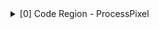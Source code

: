 <details><summary>[0] Code Region - ProcessPixel</summary>

```Iterations:        100Instructions:      20600Total Cycles:      11337Total uOps:        22700Dispatch Width:    6uOps Per Cycle:    2.00IPC:               1.82Block RThroughput: 61.0Cycles with backend pressure increase [ 94.28% ]Throughput Bottlenecks:   Resource Pressure       [ 52.81% ]  - ICXPort0  [ 38.71% ]  - ICXPort1  [ 36.08% ]  - ICXPort5  [ 20.26% ]  Data Dependencies:      [ 66.12% ]  - Register Dependencies [ 66.12% ]  - Memory Dependencies   [ 0.00% ]```

<details><summary>Critical sequence based on the simulation:</summary>

```
              Instruction                                 Dependency Information        0.    vmulps	xmm0, xmm23, xmm24        1.    vmulps	xmm1, xmm25, xmm24        2.    vaddps	xmm1, xmm30, xmm1        3.    vaddps	xmm2, xmm29, xmm0        4.    vcmpordps	k1, xmm2, xmm2 +----< 5.    vbroadcastss	xmm9, dword ptr [rip + .LCPI3_0] |      6.    vmaxps	xmm3 {k1} {z}, xmm15, xmm2 |      7.    vminps	xmm7, xmm9, xmm3 |      8.    vcmpunordps	k1, xmm3, xmm3 |      9.    vcmpordps	k2, xmm1, xmm1 +----> 10.   vmovaps	xmm7 {k1}, xmm9                   ## REGISTER dependency:  xmm9 |      11.   vmaxps	xmm3 {k2} {z}, xmm15, xmm1 |      12.   vminps	xmm6, xmm9, xmm3 |      13.   vcmpunordps	k1, xmm3, xmm3 +----> 14.   vmulps	xmm3, xmm26, xmm7                 ## REGISTER dependency:  xmm7 |      15.   vmovaps	xmm6 {k1}, xmm9 |      16.   vmulps	xmm7, xmm27, xmm6 |      17.   vcvttps2dq	xmm6, xmm7 +----> 18.   vcvttps2dq	xmm4, xmm3                        ## REGISTER dependency:  xmm3 +----> 19.   vcvtdq2ps	xmm31, xmm4                       ## REGISTER dependency:  xmm4 |      20.   vpmulld	xmm5, xmm28, xmm6 +----> 21.   vpslld	xmm4, xmm4, 2                     ## RESOURCE interference:  ICXPort0 [ probability: 99% ] |      22.   vcvtdq2ps	xmm13, xmm6 +----> 23.   vpaddd	xmm4, xmm5, xmm4                  ## REGISTER dependency:  xmm4 |      24.   vpsubd	xmm5, xmm15, xmm4 |      25.   vpmovsxdq	ymm5, xmm5 |      26.   vpcmpgtd	k1, xmm4, xmm15 |      27.   vpsubq	ymm5, ymm16, ymm5 +----> 28.   vpmovsxdq	ymm5 {k1}, xmm4                   ## REGISTER dependency:  xmm4 |      29.   vmovq	rsi, xmm5 |      30.   lea	r12, [rdi + rsi] |      31.   vpextrq	rcx, xmm5, 1 +----> 32.   vextracti128	xmm4, ymm5, 1             ## REGISTER dependency:  ymm5 |      33.   lea	rax, [rdi + rcx] +----> 34.   vmovq	r8, xmm4                          ## REGISTER dependency:  xmm4 |      35.   vpextrq	r9, xmm4, 1 +----> 36.   lea	rbx, [rdi + r8]                   ## REGISTER dependency:  r8 |      37.   vmovd	xmm4, dword ptr [rdi + rsi] |      38.   vmovd	xmm5, dword ptr [rdi + rsi + 4] |      39.   vpinsrd	xmm4, xmm4, dword ptr [rdi + rcx], 1 |      40.   vpinsrd	xmm5, xmm5, dword ptr [rdi + rcx + 4], 1 |      41.   vpinsrd	xmm4, xmm4, dword ptr [rdi + r8], 2 |      42.   vpinsrd	xmm5, xmm5, dword ptr [rdi + r8 + 4], 2 |      43.   vmovd	xmm6, dword ptr [r13 + r12] |      44.   lea	rsi, [rdi + r9] |      45.   vpinsrd	xmm6, xmm6, dword ptr [r13 + rax], 1 +----> 46.   vpinsrd	xmm17, xmm6, dword ptr [r13 + rbx], 2 ## REGISTER dependency:  rbx |      47.   vcmpleps	k1, xmm15, xmm2 |      48.   vcmpleps	k1 {k1}, xmm2, xmm9 +----> 49.   vpinsrd	xmm14, xmm4, dword ptr [rdi + r9], 3 ## RESOURCE interference:  ICXPort5 [ probability: 100% ] |      50.   vcmpleps	k1 {k1}, xmm15, xmm1 |      51.   vcmpleps	k1 {k1}, xmm1, xmm9 +----> 52.   vpinsrd	xmm11, xmm5, dword ptr [rdi + r9 + 4], 3 ## RESOURCE interference:  ICXPort5 [ probability: 100% ] |      53.   vsubps	xmm4, xmm3, xmm31 |      54.   vsubps	xmm5, xmm7, xmm13 +----> 55.   vpinsrd	xmm17, xmm17, dword ptr [r13 + rsi], 3 ## RESOURCE interference:  ICXPort5 [ probability: 100% ] |      56.   vpbroadcastw	xmm31, word ptr [rip + .LCPI3_16] |      57.   vpandq	xmm7, xmm14, xmm31 |      58.   vpmullw	xmm12, xmm7, xmm7 |      59.   vpsrlw	xmm7, xmm14, 8 |      60.   vpmullw	xmm13, xmm7, xmm7 |      61.   vsubps	xmm7, xmm9, xmm4 |      62.   vpsrld	xmm3, xmm12, 16 |      63.   vsubps	xmm1, xmm9, xmm5 |      64.   vmulps	xmm18, xmm1, xmm7 |      65.   vmulps	xmm1, xmm4, xmm1 |      66.   vcvtdq2ps	xmm3, xmm3 |      67.   vmulps	xmm7, xmm5, xmm7 |      68.   vmulps	xmm4, xmm5, xmm4 |      69.   vmulps	xmm5, xmm18, xmm3 |      70.   vmulps	xmm16, xmm1, xmm3 |      71.   vaddps	xmm5, xmm5, xmm16 |      72.   vpsrlw	xmm2, xmm11, 8 |      73.   vpmullw	xmm2, xmm2, xmm2 |      74.   vpblendw	xmm6, xmm13, xmm15, 170 |      75.   vcvtdq2ps	xmm6, xmm6 |      76.   vpblendw	xmm2, xmm2, xmm15, 170 |      77.   vcvtdq2ps	xmm2, xmm2 |      78.   vmulps	xmm6, xmm18, xmm6 |      79.   vmulps	xmm2, xmm1, xmm2 |      80.   vaddps	xmm2, xmm6, xmm2 |      81.   vmulps	xmm6, xmm7, xmm3 |      82.   vaddps	xmm5, xmm6, xmm5 +----> 83.   vpsrlw	xmm6, xmm17, 8                    ## REGISTER dependency:  xmm17 +----> 84.   vpmullw	xmm6, xmm6, xmm6                  ## REGISTER dependency:  xmm6 |      85.   vpblendw	xmm6, xmm6, xmm15, 170 |      86.   vcvtdq2ps	xmm6, xmm6 |      87.   vmulps	xmm6, xmm7, xmm6 |      88.   vaddps	xmm16, xmm6, xmm2 |      89.   vpandq	xmm6, xmm11, xmm31 +----> 90.   vpmullw	xmm6, xmm6, xmm6                  ## RESOURCE interference:  ICXPort1 [ probability: 100% ] |      91.   vpblendw	xmm2, xmm12, xmm15, 170 |      92.   vcvtdq2ps	xmm2, xmm2 |      93.   vpblendw	xmm6, xmm6, xmm15, 170 |      94.   vcvtdq2ps	xmm6, xmm6 |      95.   vmulps	xmm2, xmm18, xmm2 |      96.   vmulps	xmm6, xmm1, xmm6 |      97.   vaddps	xmm2, xmm2, xmm6 |      98.   vmovd	xmm6, dword ptr [r13 + r12 + 4] |      99.   vpinsrd	xmm6, xmm6, dword ptr [r13 + rax + 4], 1 |      100.  vpinsrd	xmm6, xmm6, dword ptr [r13 + rbx + 4], 2 |      101.  vpinsrd	xmm6, xmm6, dword ptr [r13 + rsi + 4], 3 |      102.  vmulps	xmm3, xmm4, xmm3 |      103.  vaddps	xmm12, xmm3, xmm5 |      104.  vpandq	xmm5, xmm17, xmm31 +----> 105.  vpmullw	xmm5, xmm5, xmm5                  ## RESOURCE interference:  ICXPort0 [ probability: 100% ] |      106.  vpblendw	xmm5, xmm5, xmm15, 170 |      107.  vcvtdq2ps	xmm5, xmm5 |      108.  vmulps	xmm5, xmm7, xmm5 |      109.  vaddps	xmm2, xmm5, xmm2 |      110.  vpsrlw	xmm5, xmm6, 8 |      111.  vpmullw	xmm5, xmm5, xmm5 |      112.  vpblendw	xmm5, xmm5, xmm15, 170 |      113.  vcvtdq2ps	xmm5, xmm5 |      114.  vmulps	xmm5, xmm4, xmm5 |      115.  vaddps	xmm5, xmm5, xmm16 +----> 116.  vpsrld	xmm3, xmm14, 24                   ## RESOURCE interference:  ICXPort1 [ probability: 100% ] +----> 117.  vcvtdq2ps	xmm3, xmm3                        ## REGISTER dependency:  xmm3 |      118.  vmulps	xmm3, xmm18, xmm3 +----> 119.  vpsrld	xmm0, xmm11, 24                   ## RESOURCE interference:  ICXPort1 [ probability: 100% ] +----> 120.  vcvtdq2ps	xmm0, xmm0                        ## REGISTER dependency:  xmm0 +----> 121.  vmulps	xmm0, xmm1, xmm0                  ## REGISTER dependency:  xmm0 |      122.  vaddps	xmm0, xmm3, xmm0 +----> 123.  vpsrld	xmm1, xmm17, 24                   ## RESOURCE interference:  ICXPort1 [ probability: 100% ] +----> 124.  vcvtdq2ps	xmm1, xmm1                        ## REGISTER dependency:  xmm1 |      125.  vmulps	xmm1, xmm7, xmm1 |      126.  vpandq	xmm3, xmm6, xmm31 +----> 127.  vpmullw	xmm3, xmm3, xmm3                  ## RESOURCE interference:  ICXPort1 [ probability: 100% ] |      128.  vpblendw	xmm3, xmm3, xmm15, 170 |      129.  vcvtdq2ps	xmm3, xmm3 |      130.  vmulps	xmm3, xmm4, xmm3 |      131.  vaddps	xmm2, xmm3, xmm2 |      132.  vaddps	xmm0, xmm1, xmm0 +----> 133.  vpsrld	xmm1, xmm6, 24                    ## RESOURCE interference:  ICXPort1 [ probability: 100% ] +----> 134.  vcvtdq2ps	xmm1, xmm1                        ## REGISTER dependency:  xmm1 |      135.  vmulps	xmm3, xmm20, xmm12 |      136.  vmulps	xmm5, xmm21, xmm5 |      137.  vmulps	xmm1, xmm4, xmm1 |      138.  vaddps	xmm0, xmm1, xmm0 |      139.  vmulps	xmm1, xmm22, xmm2 |      140.  vmulps	xmm16, xmm19, xmm0 |      141.  vbroadcastss	xmm0, dword ptr [rip + .LCPI3_20] |      142.  vcmpordps	k2, xmm3, xmm3 |      143.  vmaxps	xmm2 {k2} {z}, xmm15, xmm3 |      144.  vminps	xmm3, xmm0, xmm2 |      145.  vcmpordps	k2, xmm5, xmm5 |      146.  vcmpunordps	k3, xmm2, xmm2 |      147.  vmaxps	xmm2 {k2} {z}, xmm15, xmm5 |      148.  vminps	xmm5, xmm0, xmm2 |      149.  vcmpordps	k2, xmm1, xmm1 |      150.  vmovaps	xmm3 {k3}, xmm0 |      151.  vmaxps	xmm1 {k2} {z}, xmm15, xmm1 |      152.  vcmpunordps	k2, xmm2, xmm2 |      153.  vminps	xmm7, xmm0, xmm1 |      154.  vmovaps	xmm5 {k2}, xmm0 |      155.  vcmpunordps	k2, xmm1, xmm1 |      156.  vmulps	xmm1, xmm16, dword ptr [rip + .LCPI3_21]{1to4} |      157.  vmovaps	xmm7 {k2}, xmm0 |      158.  vmovdqu	xmm6, xmmword ptr [rdx] |      159.  vaddps	xmm4, xmm9, xmm1 |      160.  vpshufb	xmm0, xmm6, xmm10 |      161.  vcvtdq2ps	xmm0, xmm0 |      162.  vmulps	xmm0, xmm0, xmm0 |      163.  vmulps	xmm0, xmm0, xmm4 |      164.  vaddps	xmm1, xmm0, xmm3 |      165.  vpshufb	xmm0, xmm6, xmmword ptr [rip + .LCPI3_18] +----> 166.  vcvtdq2ps	xmm0, xmm0                        ## RESOURCE interference:  ICXPort1 [ probability: 100% ] +----> 167.  vmulps	xmm0, xmm0, xmm0                  ## REGISTER dependency:  xmm0 |      168.  vmulps	xmm0, xmm0, xmm4 |      169.  vaddps	xmm2, xmm0, xmm5 |      170.  vpandd	xmm0, xmm6, dword ptr [rip + .LCPI3_17]{1to4} |      171.  vcvtdq2ps	xmm0, xmm0 |      172.  vmulps	xmm0, xmm0, xmm0 |      173.  vmulps	xmm0, xmm0, xmm4 |      174.  vaddps	xmm3, xmm0, xmm7 |      175.  vmovaps	xmm0, xmm1 |      176.  rsqrtps	xmm0, xmm0 |      177.  vmulps	xmm1, xmm0, xmm1 |      178.  vmovaps	xmm0, xmm2 |      179.  rsqrtps	xmm0, xmm0 |      180.  vmulps	xmm2, xmm0, xmm2 |      181.  vmovaps	xmm0, xmm3 |      182.  rsqrtps	xmm0, xmm0 |      183.  vmulps	xmm3, xmm0, xmm3 |      184.  vmovaps	xmm0, xmm1 |      185.  cvtps2dq	xmm0, xmm0 |      186.  vmovdqa	xmm1, xmm0 |      187.  vmovaps	xmm0, xmm2 |      188.  cvtps2dq	xmm0, xmm0 |      189.  vmovdqa	xmm2, xmm0 |      190.  vmovaps	xmm0, xmm3 |      191.  cvtps2dq	xmm0, xmm0 |      192.  vpslld	xmm1, xmm1, 16 |      193.  vpslld	xmm2, xmm2, 8 |      194.  vpternlogd	xmm2, xmm0, xmm1, 254 +----> 195.  vpsrld	xmm0, xmm6, 24                    ## RESOURCE interference:  ICXPort0 [ probability: 100% ] +----> 196.  vcvtdq2ps	xmm0, xmm0                        ## REGISTER dependency:  xmm0 +----> 197.  vmulps	xmm0, xmm4, xmm0                  ## REGISTER dependency:  xmm0 +----> 198.  vaddps	xmm0, xmm16, xmm0                 ## REGISTER dependency:  xmm0 |      199.  vxorps	xmm16, xmm16, xmm16 +----> 200.  cvtps2dq	xmm0, xmm0                        ## REGISTER dependency:  xmm0 +----> 201.  vpslld	xmm0, xmm0, 24                    ## REGISTER dependency:  xmm0 +----> 202.  vpord	xmm6 {k1}, xmm2, xmm0             ## REGISTER dependency:  xmm0 |      203.  vmovdqu	xmmword ptr [rdx], xmm6 |      204.  vaddps	xmm24, xmm24, dword ptr [rip + .LCPI3_22]{1to4} |      205.  add	rdx, 16 | |    < loop carried >  | +----> 53.   vsubps	xmm4, xmm3, xmm31                 ## RESOURCE interference:  ICXPort1 [ probability: 99% ]```
</details>

<details><summary>Instruction Info:</summary>

```
[1]: #uOps[2]: Latency[3]: RThroughput[4]: MayLoad[5]: MayStore[6]: HasSideEffects (U)[1]    [2]    [3]    [4]    [5]    [6]    Instructions: 1      4     0.50                        vmulps	xmm0, xmm23, xmm24 1      4     0.50                        vmulps	xmm1, xmm25, xmm24 1      4     0.50                        vaddps	xmm1, xmm30, xmm1 1      4     0.50                        vaddps	xmm2, xmm29, xmm0 1      4     1.00                        vcmpordps	k1, xmm2, xmm2 1      6     0.50    *                   vbroadcastss	xmm9, dword ptr [rip + .LCPI3_0] 1      4     0.50                        vmaxps	xmm3 {k1} {z}, xmm15, xmm2 1      4     0.50                        vminps	xmm7, xmm9, xmm3 1      4     1.00                        vcmpunordps	k1, xmm3, xmm3 1      4     1.00                        vcmpordps	k2, xmm1, xmm1 1      1     0.33                        vmovaps	xmm7 {k1}, xmm9 1      4     0.50                        vmaxps	xmm3 {k2} {z}, xmm15, xmm1 1      4     0.50                        vminps	xmm6, xmm9, xmm3 1      4     1.00                        vcmpunordps	k1, xmm3, xmm3 1      4     0.50                        vmulps	xmm3, xmm26, xmm7 1      1     0.33                        vmovaps	xmm6 {k1}, xmm9 1      4     0.50                        vmulps	xmm7, xmm27, xmm6 1      4     0.50                        vcvttps2dq	xmm6, xmm7 1      4     0.50                        vcvttps2dq	xmm4, xmm3 1      4     0.50                        vcvtdq2ps	xmm31, xmm4 2      10    1.00                        vpmulld	xmm5, xmm28, xmm6 1      1     0.50                        vpslld	xmm4, xmm4, 2 1      4     0.50                        vcvtdq2ps	xmm13, xmm6 1      1     0.33                        vpaddd	xmm4, xmm5, xmm4 1      1     0.33                        vpsubd	xmm5, xmm15, xmm4 1      3     1.00                        vpmovsxdq	ymm5, xmm5 1      4     1.00                        vpcmpgtd	k1, xmm4, xmm15 1      1     0.33                        vpsubq	ymm5, ymm16, ymm5 1      3     1.00                        vpmovsxdq	ymm5 {k1}, xmm4 1      2     1.00                        vmovq	rsi, xmm5 1      1     0.50                        lea	r12, [rdi + rsi] 2      3     1.00                        vpextrq	rcx, xmm5, 1 1      3     1.00                        vextracti128	xmm4, ymm5, 1 1      1     0.50                        lea	rax, [rdi + rcx] 1      2     1.00                        vmovq	r8, xmm4 2      3     1.00                        vpextrq	r9, xmm4, 1 1      1     0.50                        lea	rbx, [rdi + r8] 1      5     0.50    *                   vmovd	xmm4, dword ptr [rdi + rsi] 1      5     0.50    *                   vmovd	xmm5, dword ptr [rdi + rsi + 4] 2      6     1.00    *                   vpinsrd	xmm4, xmm4, dword ptr [rdi + rcx], 1 2      6     1.00    *                   vpinsrd	xmm5, xmm5, dword ptr [rdi + rcx + 4], 1 2      6     1.00    *                   vpinsrd	xmm4, xmm4, dword ptr [rdi + r8], 2 2      6     1.00    *                   vpinsrd	xmm5, xmm5, dword ptr [rdi + r8 + 4], 2 1      5     0.50    *                   vmovd	xmm6, dword ptr [r13 + r12] 1      1     0.50                        lea	rsi, [rdi + r9] 2      6     1.00    *                   vpinsrd	xmm6, xmm6, dword ptr [r13 + rax], 1 2      6     1.00    *                   vpinsrd	xmm17, xmm6, dword ptr [r13 + rbx], 2 1      4     1.00                        vcmpleps	k1, xmm15, xmm2 1      4     1.00                        vcmpleps	k1 {k1}, xmm2, xmm9 2      6     1.00    *                   vpinsrd	xmm14, xmm4, dword ptr [rdi + r9], 3 1      4     1.00                        vcmpleps	k1 {k1}, xmm15, xmm1 1      4     1.00                        vcmpleps	k1 {k1}, xmm1, xmm9 2      6     1.00    *                   vpinsrd	xmm11, xmm5, dword ptr [rdi + r9 + 4], 3 1      4     0.50                        vsubps	xmm4, xmm3, xmm31 1      4     0.50                        vsubps	xmm5, xmm7, xmm13 2      6     1.00    *                   vpinsrd	xmm17, xmm17, dword ptr [r13 + rsi], 3 2      7     1.00    *                   vpbroadcastw	xmm31, word ptr [rip + .LCPI3_16] 1      1     0.33                        vpandq	xmm7, xmm14, xmm31 1      5     0.50                        vpmullw	xmm12, xmm7, xmm7 1      1     0.50                        vpsrlw	xmm7, xmm14, 8 1      5     0.50                        vpmullw	xmm13, xmm7, xmm7 1      4     0.50                        vsubps	xmm7, xmm9, xmm4 1      1     0.50                        vpsrld	xmm3, xmm12, 16 1      4     0.50                        vsubps	xmm1, xmm9, xmm5 1      4     0.50                        vmulps	xmm18, xmm1, xmm7 1      4     0.50                        vmulps	xmm1, xmm4, xmm1 1      4     0.50                        vcvtdq2ps	xmm3, xmm3 1      4     0.50                        vmulps	xmm7, xmm5, xmm7 1      4     0.50                        vmulps	xmm4, xmm5, xmm4 1      4     0.50                        vmulps	xmm5, xmm18, xmm3 1      4     0.50                        vmulps	xmm16, xmm1, xmm3 1      4     0.50                        vaddps	xmm5, xmm5, xmm16 1      1     0.50                        vpsrlw	xmm2, xmm11, 8 1      5     0.50                        vpmullw	xmm2, xmm2, xmm2 1      1     1.00                        vpblendw	xmm6, xmm13, xmm15, 170 1      4     0.50                        vcvtdq2ps	xmm6, xmm6 1      1     1.00                        vpblendw	xmm2, xmm2, xmm15, 170 1      4     0.50                        vcvtdq2ps	xmm2, xmm2 1      4     0.50                        vmulps	xmm6, xmm18, xmm6 1      4     0.50                        vmulps	xmm2, xmm1, xmm2 1      4     0.50                        vaddps	xmm2, xmm6, xmm2 1      4     0.50                        vmulps	xmm6, xmm7, xmm3 1      4     0.50                        vaddps	xmm5, xmm6, xmm5 1      1     0.50                        vpsrlw	xmm6, xmm17, 8 1      5     0.50                        vpmullw	xmm6, xmm6, xmm6 1      1     1.00                        vpblendw	xmm6, xmm6, xmm15, 170 1      4     0.50                        vcvtdq2ps	xmm6, xmm6 1      4     0.50                        vmulps	xmm6, xmm7, xmm6 1      4     0.50                        vaddps	xmm16, xmm6, xmm2 1      1     0.33                        vpandq	xmm6, xmm11, xmm31 1      5     0.50                        vpmullw	xmm6, xmm6, xmm6 1      1     1.00                        vpblendw	xmm2, xmm12, xmm15, 170 1      4     0.50                        vcvtdq2ps	xmm2, xmm2 1      1     1.00                        vpblendw	xmm6, xmm6, xmm15, 170 1      4     0.50                        vcvtdq2ps	xmm6, xmm6 1      4     0.50                        vmulps	xmm2, xmm18, xmm2 1      4     0.50                        vmulps	xmm6, xmm1, xmm6 1      4     0.50                        vaddps	xmm2, xmm2, xmm6 1      5     0.50    *                   vmovd	xmm6, dword ptr [r13 + r12 + 4] 2      6     1.00    *                   vpinsrd	xmm6, xmm6, dword ptr [r13 + rax + 4], 1 2      6     1.00    *                   vpinsrd	xmm6, xmm6, dword ptr [r13 + rbx + 4], 2 2      6     1.00    *                   vpinsrd	xmm6, xmm6, dword ptr [r13 + rsi + 4], 3 1      4     0.50                        vmulps	xmm3, xmm4, xmm3 1      4     0.50                        vaddps	xmm12, xmm3, xmm5 1      1     0.33                        vpandq	xmm5, xmm17, xmm31 1      5     0.50                        vpmullw	xmm5, xmm5, xmm5 1      1     1.00                        vpblendw	xmm5, xmm5, xmm15, 170 1      4     0.50                        vcvtdq2ps	xmm5, xmm5 1      4     0.50                        vmulps	xmm5, xmm7, xmm5 1      4     0.50                        vaddps	xmm2, xmm5, xmm2 1      1     0.50                        vpsrlw	xmm5, xmm6, 8 1      5     0.50                        vpmullw	xmm5, xmm5, xmm5 1      1     1.00                        vpblendw	xmm5, xmm5, xmm15, 170 1      4     0.50                        vcvtdq2ps	xmm5, xmm5 1      4     0.50                        vmulps	xmm5, xmm4, xmm5 1      4     0.50                        vaddps	xmm5, xmm5, xmm16 1      1     0.50                        vpsrld	xmm3, xmm14, 24 1      4     0.50                        vcvtdq2ps	xmm3, xmm3 1      4     0.50                        vmulps	xmm3, xmm18, xmm3 1      1     0.50                        vpsrld	xmm0, xmm11, 24 1      4     0.50                        vcvtdq2ps	xmm0, xmm0 1      4     0.50                        vmulps	xmm0, xmm1, xmm0 1      4     0.50                        vaddps	xmm0, xmm3, xmm0 1      1     0.50                        vpsrld	xmm1, xmm17, 24 1      4     0.50                        vcvtdq2ps	xmm1, xmm1 1      4     0.50                        vmulps	xmm1, xmm7, xmm1 1      1     0.33                        vpandq	xmm3, xmm6, xmm31 1      5     0.50                        vpmullw	xmm3, xmm3, xmm3 1      1     1.00                        vpblendw	xmm3, xmm3, xmm15, 170 1      4     0.50                        vcvtdq2ps	xmm3, xmm3 1      4     0.50                        vmulps	xmm3, xmm4, xmm3 1      4     0.50                        vaddps	xmm2, xmm3, xmm2 1      4     0.50                        vaddps	xmm0, xmm1, xmm0 1      1     0.50                        vpsrld	xmm1, xmm6, 24 1      4     0.50                        vcvtdq2ps	xmm1, xmm1 1      4     0.50                        vmulps	xmm3, xmm20, xmm12 1      4     0.50                        vmulps	xmm5, xmm21, xmm5 1      4     0.50                        vmulps	xmm1, xmm4, xmm1 1      4     0.50                        vaddps	xmm0, xmm1, xmm0 1      4     0.50                        vmulps	xmm1, xmm22, xmm2 1      4     0.50                        vmulps	xmm16, xmm19, xmm0 1      6     0.50    *                   vbroadcastss	xmm0, dword ptr [rip + .LCPI3_20] 1      4     1.00                        vcmpordps	k2, xmm3, xmm3 1      4     0.50                        vmaxps	xmm2 {k2} {z}, xmm15, xmm3 1      4     0.50                        vminps	xmm3, xmm0, xmm2 1      4     1.00                        vcmpordps	k2, xmm5, xmm5 1      4     1.00                        vcmpunordps	k3, xmm2, xmm2 1      4     0.50                        vmaxps	xmm2 {k2} {z}, xmm15, xmm5 1      4     0.50                        vminps	xmm5, xmm0, xmm2 1      4     1.00                        vcmpordps	k2, xmm1, xmm1 1      1     0.33                        vmovaps	xmm3 {k3}, xmm0 1      4     0.50                        vmaxps	xmm1 {k2} {z}, xmm15, xmm1 1      4     1.00                        vcmpunordps	k2, xmm2, xmm2 1      4     0.50                        vminps	xmm7, xmm0, xmm1 1      1     0.33                        vmovaps	xmm5 {k2}, xmm0 1      4     1.00                        vcmpunordps	k2, xmm1, xmm1 2      10    0.50    *                   vmulps	xmm1, xmm16, dword ptr [rip + .LCPI3_21]{1to4} 1      1     0.33                        vmovaps	xmm7 {k2}, xmm0 1      6     0.50    *                   vmovdqu	xmm6, xmmword ptr [rdx] 1      4     0.50                        vaddps	xmm4, xmm9, xmm1 1      1     0.50                        vpshufb	xmm0, xmm6, xmm10 1      4     0.50                        vcvtdq2ps	xmm0, xmm0 1      4     0.50                        vmulps	xmm0, xmm0, xmm0 1      4     0.50                        vmulps	xmm0, xmm0, xmm4 1      4     0.50                        vaddps	xmm1, xmm0, xmm3 2      7     0.50    *                   vpshufb	xmm0, xmm6, xmmword ptr [rip + .LCPI3_18] 1      4     0.50                        vcvtdq2ps	xmm0, xmm0 1      4     0.50                        vmulps	xmm0, xmm0, xmm0 1      4     0.50                        vmulps	xmm0, xmm0, xmm4 1      4     0.50                        vaddps	xmm2, xmm0, xmm5 2      7     0.50    *                   vpandd	xmm0, xmm6, dword ptr [rip + .LCPI3_17]{1to4} 1      4     0.50                        vcvtdq2ps	xmm0, xmm0 1      4     0.50                        vmulps	xmm0, xmm0, xmm0 1      4     0.50                        vmulps	xmm0, xmm0, xmm4 1      4     0.50                        vaddps	xmm3, xmm0, xmm7 1      1     0.33                        vmovaps	xmm0, xmm1 1      4     1.00                        rsqrtps	xmm0, xmm0 1      4     0.50                        vmulps	xmm1, xmm0, xmm1 1      1     0.33                        vmovaps	xmm0, xmm2 1      4     1.00                        rsqrtps	xmm0, xmm0 1      4     0.50                        vmulps	xmm2, xmm0, xmm2 1      1     0.33                        vmovaps	xmm0, xmm3 1      4     1.00                        rsqrtps	xmm0, xmm0 1      4     0.50                        vmulps	xmm3, xmm0, xmm3 1      1     0.33                        vmovaps	xmm0, xmm1 1      4     0.50                        cvtps2dq	xmm0, xmm0 1      1     0.33                        vmovdqa	xmm1, xmm0 1      1     0.33                        vmovaps	xmm0, xmm2 1      4     0.50                        cvtps2dq	xmm0, xmm0 1      1     0.33                        vmovdqa	xmm2, xmm0 1      1     0.33                        vmovaps	xmm0, xmm3 1      4     0.50                        cvtps2dq	xmm0, xmm0 1      1     0.50                        vpslld	xmm1, xmm1, 16 1      1     0.50                        vpslld	xmm2, xmm2, 8 1      1     0.33                        vpternlogd	xmm2, xmm0, xmm1, 254 1      1     0.50                        vpsrld	xmm0, xmm6, 24 1      4     0.50                        vcvtdq2ps	xmm0, xmm0 1      4     0.50                        vmulps	xmm0, xmm4, xmm0 1      4     0.50                        vaddps	xmm0, xmm16, xmm0 1      0     0.17                        vxorps	xmm16, xmm16, xmm16 1      4     0.50                        cvtps2dq	xmm0, xmm0 1      1     0.50                        vpslld	xmm0, xmm0, 24 1      1     0.33                        vpord	xmm6 {k1}, xmm2, xmm0 2      1     1.00           *            vmovdqu	xmmword ptr [rdx], xmm6 2      10    0.50    *                   vaddps	xmm24, xmm24, dword ptr [rip + .LCPI3_22]{1to4} 1      1     0.25                        add	rdx, 16```
</details>

<details><summary>Dynamic Dispatch Stall Cycles:</summary>

```
RAT     - Register unavailable:                      0RCU     - Retire tokens unavailable:                 0SCHEDQ  - Scheduler full:                            11272  (99.4%)LQ      - Load queue full:                           0SQ      - Store queue full:                          0GROUP   - Static restrictions on the dispatch group: 0USH     - Uncategorised Structural Hazard:           0```
</details>

<details><summary>Dispatch Logic - number of cycles where we saw N micro opcodes dispatched:</summary>

```
[# dispatched], [# cycles] 0,              1353  (11.9%) 1,              2595  (22.9%) 2,              3691  (32.6%) 3,              2096  (18.5%) 4,              1588  (14.0%) 5,              1  (0.0%) 6,              13  (0.1%)```
</details>

<details><summary>Schedulers - number of cycles where we saw N micro opcodes issued:</summary>

```
[# issued], [# cycles] 0,          1324  (11.7%) 1,          1618  (14.3%) 2,          5100  (45.0%) 3,          2397  (21.1%) 4,          799  (7.0%) 5,          99  (0.9%)```
</details>

<details><summary>Scheduler's queue usage:</summary>

```
[1] Resource name.[2] Average number of used buffer entries.[3] Maximum number of used buffer entries.[4] Total number of buffer entries. [1]            [2]        [3]        [4]ICXPortAny       59         60         60```
</details>

<details><summary>Retire Control Unit - number of cycles where we saw N instructions retired:</summary>

```
[# retired], [# cycles] 0,           6127  (54.0%) 1,           1603  (14.1%) 2,           905  (8.0%) 3,           1002  (8.8%) 4,           601  (5.3%) 6,           200  (1.8%) 7,           100  (0.9%) 8,           200  (1.8%) 9,           100  (0.9%) 10,          200  (1.8%) 15,          100  (0.9%) 16,          100  (0.9%) 23,          99  (0.9%)```
</details>

<details><summary>Total ROB Entries:                224</summary>

```
Max Used ROB Entries:             117  ( 52.2% )Average Used ROB Entries per cy:  97  ( 43.3% )```
</details>

<details><summary>Register File statistics:</summary>

```
Total number of mappings created:    20500Max number of mappings used:         111```
</details>

<details><summary>Resources:</summary>

```
[0]   - ICXDivider[1]   - ICXFPDivider[2]   - ICXPort0[3]   - ICXPort1[4]   - ICXPort2[5]   - ICXPort3[6]   - ICXPort4[7]   - ICXPort5[8]   - ICXPort6[9]   - ICXPort7[10]  - ICXPort8[11]  - ICXPort9Resource pressure per iteration:[0]    [1]    [2]    [3]    [4]    [5]    [6]    [7]    [8]    [9]    [10]   [11]    -      -     69.99  71.01  12.00  12.00  1.00   58.00  1.00   1.00    -      -     Resource pressure by instruction:[0]    [1]    [2]    [3]    [4]    [5]    [6]    [7]    [8]    [9]    [10]   [11]   Instructions: -      -      -     1.00    -      -      -      -      -      -      -      -     vmulps	xmm0, xmm23, xmm24 -      -     1.00    -      -      -      -      -      -      -      -      -     vmulps	xmm1, xmm25, xmm24 -      -     0.99   0.01    -      -      -      -      -      -      -      -     vaddps	xmm1, xmm30, xmm1 -      -     0.01   0.99    -      -      -      -      -      -      -      -     vaddps	xmm2, xmm29, xmm0 -      -      -      -      -      -      -     1.00    -      -      -      -     vcmpordps	k1, xmm2, xmm2 -      -      -      -     0.99   0.01    -      -      -      -      -      -     vbroadcastss	xmm9, dword ptr [rip + .LCPI3_0] -      -      -     1.00    -      -      -      -      -      -      -      -     vmaxps	xmm3 {k1} {z}, xmm15, xmm2 -      -      -     1.00    -      -      -      -      -      -      -      -     vminps	xmm7, xmm9, xmm3 -      -      -      -      -      -      -     1.00    -      -      -      -     vcmpunordps	k1, xmm3, xmm3 -      -      -      -      -      -      -     1.00    -      -      -      -     vcmpordps	k2, xmm1, xmm1 -      -      -     0.01    -      -      -     0.99    -      -      -      -     vmovaps	xmm7 {k1}, xmm9 -      -     1.00    -      -      -      -      -      -      -      -      -     vmaxps	xmm3 {k2} {z}, xmm15, xmm1 -      -     0.01   0.99    -      -      -      -      -      -      -      -     vminps	xmm6, xmm9, xmm3 -      -      -      -      -      -      -     1.00    -      -      -      -     vcmpunordps	k1, xmm3, xmm3 -      -     0.01   0.99    -      -      -      -      -      -      -      -     vmulps	xmm3, xmm26, xmm7 -      -      -     1.00    -      -      -      -      -      -      -      -     vmovaps	xmm6 {k1}, xmm9 -      -     0.01   0.99    -      -      -      -      -      -      -      -     vmulps	xmm7, xmm27, xmm6 -      -     1.00    -      -      -      -      -      -      -      -      -     vcvttps2dq	xmm6, xmm7 -      -     0.99   0.01    -      -      -      -      -      -      -      -     vcvttps2dq	xmm4, xmm3 -      -     0.99   0.01    -      -      -      -      -      -      -      -     vcvtdq2ps	xmm31, xmm4 -      -      -     2.00    -      -      -      -      -      -      -      -     vpmulld	xmm5, xmm28, xmm6 -      -     0.01   0.99    -      -      -      -      -      -      -      -     vpslld	xmm4, xmm4, 2 -      -     1.00    -      -      -      -      -      -      -      -      -     vcvtdq2ps	xmm13, xmm6 -      -      -      -      -      -      -     1.00    -      -      -      -     vpaddd	xmm4, xmm5, xmm4 -      -      -      -      -      -      -     1.00    -      -      -      -     vpsubd	xmm5, xmm15, xmm4 -      -      -      -      -      -      -     1.00    -      -      -      -     vpmovsxdq	ymm5, xmm5 -      -      -      -      -      -      -     1.00    -      -      -      -     vpcmpgtd	k1, xmm4, xmm15 -      -     0.99   0.01    -      -      -      -      -      -      -      -     vpsubq	ymm5, ymm16, ymm5 -      -      -      -      -      -      -     1.00    -      -      -      -     vpmovsxdq	ymm5 {k1}, xmm4 -      -     1.00    -      -      -      -      -      -      -      -      -     vmovq	rsi, xmm5 -      -      -     1.00    -      -      -      -      -      -      -      -     lea	r12, [rdi + rsi] -      -     1.00    -      -      -      -     1.00    -      -      -      -     vpextrq	rcx, xmm5, 1 -      -      -      -      -      -      -     1.00    -      -      -      -     vextracti128	xmm4, ymm5, 1 -      -      -     1.00    -      -      -      -      -      -      -      -     lea	rax, [rdi + rcx] -      -     1.00    -      -      -      -      -      -      -      -      -     vmovq	r8, xmm4 -      -     1.00    -      -      -      -     1.00    -      -      -      -     vpextrq	r9, xmm4, 1 -      -      -     1.00    -      -      -      -      -      -      -      -     lea	rbx, [rdi + r8] -      -      -      -      -     1.00    -      -      -      -      -      -     vmovd	xmm4, dword ptr [rdi + rsi] -      -      -      -     1.00    -      -      -      -      -      -      -     vmovd	xmm5, dword ptr [rdi + rsi + 4] -      -      -      -      -     1.00    -     1.00    -      -      -      -     vpinsrd	xmm4, xmm4, dword ptr [rdi + rcx], 1 -      -      -      -     1.00    -      -     1.00    -      -      -      -     vpinsrd	xmm5, xmm5, dword ptr [rdi + rcx + 4], 1 -      -      -      -      -     1.00    -     1.00    -      -      -      -     vpinsrd	xmm4, xmm4, dword ptr [rdi + r8], 2 -      -      -      -     1.00    -      -     1.00    -      -      -      -     vpinsrd	xmm5, xmm5, dword ptr [rdi + r8 + 4], 2 -      -      -      -      -     1.00    -      -      -      -      -      -     vmovd	xmm6, dword ptr [r13 + r12] -      -      -     1.00    -      -      -      -      -      -      -      -     lea	rsi, [rdi + r9] -      -      -      -      -     1.00    -     1.00    -      -      -      -     vpinsrd	xmm6, xmm6, dword ptr [r13 + rax], 1 -      -      -      -     1.00    -      -     1.00    -      -      -      -     vpinsrd	xmm17, xmm6, dword ptr [r13 + rbx], 2 -      -      -      -      -      -      -     1.00    -      -      -      -     vcmpleps	k1, xmm15, xmm2 -      -      -      -      -      -      -     1.00    -      -      -      -     vcmpleps	k1 {k1}, xmm2, xmm9 -      -      -      -      -     1.00    -     1.00    -      -      -      -     vpinsrd	xmm14, xmm4, dword ptr [rdi + r9], 3 -      -      -      -      -      -      -     1.00    -      -      -      -     vcmpleps	k1 {k1}, xmm15, xmm1 -      -      -      -      -      -      -     1.00    -      -      -      -     vcmpleps	k1 {k1}, xmm1, xmm9 -      -      -      -     1.00    -      -     1.00    -      -      -      -     vpinsrd	xmm11, xmm5, dword ptr [rdi + r9 + 4], 3 -      -     0.99   0.01    -      -      -      -      -      -      -      -     vsubps	xmm4, xmm3, xmm31 -      -     0.01   0.99    -      -      -      -      -      -      -      -     vsubps	xmm5, xmm7, xmm13 -      -      -      -      -     1.00    -     1.00    -      -      -      -     vpinsrd	xmm17, xmm17, dword ptr [r13 + rsi], 3 -      -      -      -     1.00    -      -     1.00    -      -      -      -     vpbroadcastw	xmm31, word ptr [rip + .LCPI3_16] -      -     1.00    -      -      -      -      -      -      -      -      -     vpandq	xmm7, xmm14, xmm31 -      -     1.00    -      -      -      -      -      -      -      -      -     vpmullw	xmm12, xmm7, xmm7 -      -      -     1.00    -      -      -      -      -      -      -      -     vpsrlw	xmm7, xmm14, 8 -      -      -     1.00    -      -      -      -      -      -      -      -     vpmullw	xmm13, xmm7, xmm7 -      -     0.99   0.01    -      -      -      -      -      -      -      -     vsubps	xmm7, xmm9, xmm4 -      -     1.00    -      -      -      -      -      -      -      -      -     vpsrld	xmm3, xmm12, 16 -      -     0.01   0.99    -      -      -      -      -      -      -      -     vsubps	xmm1, xmm9, xmm5 -      -     0.99   0.01    -      -      -      -      -      -      -      -     vmulps	xmm18, xmm1, xmm7 -      -     0.01   0.99    -      -      -      -      -      -      -      -     vmulps	xmm1, xmm4, xmm1 -      -     1.00    -      -      -      -      -      -      -      -      -     vcvtdq2ps	xmm3, xmm3 -      -     0.01   0.99    -      -      -      -      -      -      -      -     vmulps	xmm7, xmm5, xmm7 -      -     0.99   0.01    -      -      -      -      -      -      -      -     vmulps	xmm4, xmm5, xmm4 -      -     1.00    -      -      -      -      -      -      -      -      -     vmulps	xmm5, xmm18, xmm3 -      -      -     1.00    -      -      -      -      -      -      -      -     vmulps	xmm16, xmm1, xmm3 -      -     1.00    -      -      -      -      -      -      -      -      -     vaddps	xmm5, xmm5, xmm16 -      -     1.00    -      -      -      -      -      -      -      -      -     vpsrlw	xmm2, xmm11, 8 -      -     1.00    -      -      -      -      -      -      -      -      -     vpmullw	xmm2, xmm2, xmm2 -      -      -      -      -      -      -     1.00    -      -      -      -     vpblendw	xmm6, xmm13, xmm15, 170 -      -      -     1.00    -      -      -      -      -      -      -      -     vcvtdq2ps	xmm6, xmm6 -      -      -      -      -      -      -     1.00    -      -      -      -     vpblendw	xmm2, xmm2, xmm15, 170 -      -     1.00    -      -      -      -      -      -      -      -      -     vcvtdq2ps	xmm2, xmm2 -      -     1.00    -      -      -      -      -      -      -      -      -     vmulps	xmm6, xmm18, xmm6 -      -     1.00    -      -      -      -      -      -      -      -      -     vmulps	xmm2, xmm1, xmm2 -      -     1.00    -      -      -      -      -      -      -      -      -     vaddps	xmm2, xmm6, xmm2 -      -      -     1.00    -      -      -      -      -      -      -      -     vmulps	xmm6, xmm7, xmm3 -      -     1.00    -      -      -      -      -      -      -      -      -     vaddps	xmm5, xmm6, xmm5 -      -      -     1.00    -      -      -      -      -      -      -      -     vpsrlw	xmm6, xmm17, 8 -      -      -     1.00    -      -      -      -      -      -      -      -     vpmullw	xmm6, xmm6, xmm6 -      -      -      -      -      -      -     1.00    -      -      -      -     vpblendw	xmm6, xmm6, xmm15, 170 -      -     1.00    -      -      -      -      -      -      -      -      -     vcvtdq2ps	xmm6, xmm6 -      -     1.00    -      -      -      -      -      -      -      -      -     vmulps	xmm6, xmm7, xmm6 -      -     1.00    -      -      -      -      -      -      -      -      -     vaddps	xmm16, xmm6, xmm2 -      -      -      -      -      -      -     1.00    -      -      -      -     vpandq	xmm6, xmm11, xmm31 -      -     1.00    -      -      -      -      -      -      -      -      -     vpmullw	xmm6, xmm6, xmm6 -      -      -      -      -      -      -     1.00    -      -      -      -     vpblendw	xmm2, xmm12, xmm15, 170 -      -     1.00    -      -      -      -      -      -      -      -      -     vcvtdq2ps	xmm2, xmm2 -      -      -      -      -      -      -     1.00    -      -      -      -     vpblendw	xmm6, xmm6, xmm15, 170 -      -      -     1.00    -      -      -      -      -      -      -      -     vcvtdq2ps	xmm6, xmm6 -      -      -     1.00    -      -      -      -      -      -      -      -     vmulps	xmm2, xmm18, xmm2 -      -      -     1.00    -      -      -      -      -      -      -      -     vmulps	xmm6, xmm1, xmm6 -      -      -     1.00    -      -      -      -      -      -      -      -     vaddps	xmm2, xmm2, xmm6 -      -      -      -     1.00    -      -      -      -      -      -      -     vmovd	xmm6, dword ptr [r13 + r12 + 4] -      -      -      -     1.00    -      -     1.00    -      -      -      -     vpinsrd	xmm6, xmm6, dword ptr [r13 + rax + 4], 1 -      -      -      -      -     1.00    -     1.00    -      -      -      -     vpinsrd	xmm6, xmm6, dword ptr [r13 + rbx + 4], 2 -      -      -      -     1.00    -      -     1.00    -      -      -      -     vpinsrd	xmm6, xmm6, dword ptr [r13 + rsi + 4], 3 -      -      -     1.00    -      -      -      -      -      -      -      -     vmulps	xmm3, xmm4, xmm3 -      -     1.00    -      -      -      -      -      -      -      -      -     vaddps	xmm12, xmm3, xmm5 -      -      -      -      -      -      -     1.00    -      -      -      -     vpandq	xmm5, xmm17, xmm31 -      -      -     1.00    -      -      -      -      -      -      -      -     vpmullw	xmm5, xmm5, xmm5 -      -      -      -      -      -      -     1.00    -      -      -      -     vpblendw	xmm5, xmm5, xmm15, 170 -      -     1.00    -      -      -      -      -      -      -      -      -     vcvtdq2ps	xmm5, xmm5 -      -     1.00    -      -      -      -      -      -      -      -      -     vmulps	xmm5, xmm7, xmm5 -      -     1.00    -      -      -      -      -      -      -      -      -     vaddps	xmm2, xmm5, xmm2 -      -     1.00    -      -      -      -      -      -      -      -      -     vpsrlw	xmm5, xmm6, 8 -      -      -     1.00    -      -      -      -      -      -      -      -     vpmullw	xmm5, xmm5, xmm5 -      -      -      -      -      -      -     1.00    -      -      -      -     vpblendw	xmm5, xmm5, xmm15, 170 -      -      -     1.00    -      -      -      -      -      -      -      -     vcvtdq2ps	xmm5, xmm5 -      -      -     1.00    -      -      -      -      -      -      -      -     vmulps	xmm5, xmm4, xmm5 -      -      -     1.00    -      -      -      -      -      -      -      -     vaddps	xmm5, xmm5, xmm16 -      -      -     1.00    -      -      -      -      -      -      -      -     vpsrld	xmm3, xmm14, 24 -      -      -     1.00    -      -      -      -      -      -      -      -     vcvtdq2ps	xmm3, xmm3 -      -     1.00    -      -      -      -      -      -      -      -      -     vmulps	xmm3, xmm18, xmm3 -      -      -     1.00    -      -      -      -      -      -      -      -     vpsrld	xmm0, xmm11, 24 -      -      -     1.00    -      -      -      -      -      -      -      -     vcvtdq2ps	xmm0, xmm0 -      -      -     1.00    -      -      -      -      -      -      -      -     vmulps	xmm0, xmm1, xmm0 -      -     1.00    -      -      -      -      -      -      -      -      -     vaddps	xmm0, xmm3, xmm0 -      -      -     1.00    -      -      -      -      -      -      -      -     vpsrld	xmm1, xmm17, 24 -      -      -     1.00    -      -      -      -      -      -      -      -     vcvtdq2ps	xmm1, xmm1 -      -     1.00    -      -      -      -      -      -      -      -      -     vmulps	xmm1, xmm7, xmm1 -      -      -      -      -      -      -     1.00    -      -      -      -     vpandq	xmm3, xmm6, xmm31 -      -      -     1.00    -      -      -      -      -      -      -      -     vpmullw	xmm3, xmm3, xmm3 -      -      -      -      -      -      -     1.00    -      -      -      -     vpblendw	xmm3, xmm3, xmm15, 170 -      -     1.00    -      -      -      -      -      -      -      -      -     vcvtdq2ps	xmm3, xmm3 -      -     1.00    -      -      -      -      -      -      -      -      -     vmulps	xmm3, xmm4, xmm3 -      -     1.00    -      -      -      -      -      -      -      -      -     vaddps	xmm2, xmm3, xmm2 -      -     1.00    -      -      -      -      -      -      -      -      -     vaddps	xmm0, xmm1, xmm0 -      -     1.00    -      -      -      -      -      -      -      -      -     vpsrld	xmm1, xmm6, 24 -      -      -     1.00    -      -      -      -      -      -      -      -     vcvtdq2ps	xmm1, xmm1 -      -     1.00    -      -      -      -      -      -      -      -      -     vmulps	xmm3, xmm20, xmm12 -      -      -     1.00    -      -      -      -      -      -      -      -     vmulps	xmm5, xmm21, xmm5 -      -      -     1.00    -      -      -      -      -      -      -      -     vmulps	xmm1, xmm4, xmm1 -      -     1.00    -      -      -      -      -      -      -      -      -     vaddps	xmm0, xmm1, xmm0 -      -      -     1.00    -      -      -      -      -      -      -      -     vmulps	xmm1, xmm22, xmm2 -      -     1.00    -      -      -      -      -      -      -      -      -     vmulps	xmm16, xmm19, xmm0 -      -      -      -      -     1.00    -      -      -      -      -      -     vbroadcastss	xmm0, dword ptr [rip + .LCPI3_20] -      -      -      -      -      -      -     1.00    -      -      -      -     vcmpordps	k2, xmm3, xmm3 -      -      -     1.00    -      -      -      -      -      -      -      -     vmaxps	xmm2 {k2} {z}, xmm15, xmm3 -      -     1.00    -      -      -      -      -      -      -      -      -     vminps	xmm3, xmm0, xmm2 -      -      -      -      -      -      -     1.00    -      -      -      -     vcmpordps	k2, xmm5, xmm5 -      -      -      -      -      -      -     1.00    -      -      -      -     vcmpunordps	k3, xmm2, xmm2 -      -      -     1.00    -      -      -      -      -      -      -      -     vmaxps	xmm2 {k2} {z}, xmm15, xmm5 -      -     1.00    -      -      -      -      -      -      -      -      -     vminps	xmm5, xmm0, xmm2 -      -      -      -      -      -      -     1.00    -      -      -      -     vcmpordps	k2, xmm1, xmm1 -      -      -      -      -      -      -     1.00    -      -      -      -     vmovaps	xmm3 {k3}, xmm0 -      -      -     1.00    -      -      -      -      -      -      -      -     vmaxps	xmm1 {k2} {z}, xmm15, xmm1 -      -      -      -      -      -      -     1.00    -      -      -      -     vcmpunordps	k2, xmm2, xmm2 -      -     1.00    -      -      -      -      -      -      -      -      -     vminps	xmm7, xmm0, xmm1 -      -      -     1.00    -      -      -      -      -      -      -      -     vmovaps	xmm5 {k2}, xmm0 -      -      -      -      -      -      -     1.00    -      -      -      -     vcmpunordps	k2, xmm1, xmm1 -      -      -     1.00   0.01   0.99    -      -      -      -      -      -     vmulps	xmm1, xmm16, dword ptr [rip + .LCPI3_21]{1to4} -      -      -      -      -      -      -     1.00    -      -      -      -     vmovaps	xmm7 {k2}, xmm0 -      -      -      -     1.00    -      -      -      -      -      -      -     vmovdqu	xmm6, xmmword ptr [rdx] -      -     1.00    -      -      -      -      -      -      -      -      -     vaddps	xmm4, xmm9, xmm1 -      -      -      -      -      -      -     1.00    -      -      -      -     vpshufb	xmm0, xmm6, xmm10 -      -      -     1.00    -      -      -      -      -      -      -      -     vcvtdq2ps	xmm0, xmm0 -      -     1.00    -      -      -      -      -      -      -      -      -     vmulps	xmm0, xmm0, xmm0 -      -     1.00    -      -      -      -      -      -      -      -      -     vmulps	xmm0, xmm0, xmm4 -      -     0.99   0.01    -      -      -      -      -      -      -      -     vaddps	xmm1, xmm0, xmm3 -      -      -      -      -     1.00    -     1.00    -      -      -      -     vpshufb	xmm0, xmm6, xmmword ptr [rip + .LCPI3_18] -      -      -     1.00    -      -      -      -      -      -      -      -     vcvtdq2ps	xmm0, xmm0 -      -     1.00    -      -      -      -      -      -      -      -      -     vmulps	xmm0, xmm0, xmm0 -      -      -     1.00    -      -      -      -      -      -      -      -     vmulps	xmm0, xmm0, xmm4 -      -     0.01   0.99    -      -      -      -      -      -      -      -     vaddps	xmm2, xmm0, xmm5 -      -      -      -     1.00    -      -     1.00    -      -      -      -     vpandd	xmm0, xmm6, dword ptr [rip + .LCPI3_17]{1to4} -      -      -     1.00    -      -      -      -      -      -      -      -     vcvtdq2ps	xmm0, xmm0 -      -     1.00    -      -      -      -      -      -      -      -      -     vmulps	xmm0, xmm0, xmm0 -      -      -     1.00    -      -      -      -      -      -      -      -     vmulps	xmm0, xmm0, xmm4 -      -      -     1.00    -      -      -      -      -      -      -      -     vaddps	xmm3, xmm0, xmm7 -      -      -      -      -      -      -     1.00    -      -      -      -     vmovaps	xmm0, xmm1 -      -     1.00    -      -      -      -      -      -      -      -      -     rsqrtps	xmm0, xmm0 -      -     0.99   0.01    -      -      -      -      -      -      -      -     vmulps	xmm1, xmm0, xmm1 -      -      -     1.00    -      -      -      -      -      -      -      -     vmovaps	xmm0, xmm2 -      -     1.00    -      -      -      -      -      -      -      -      -     rsqrtps	xmm0, xmm0 -      -     0.99   0.01    -      -      -      -      -      -      -      -     vmulps	xmm2, xmm0, xmm2 -      -      -      -      -      -      -     1.00    -      -      -      -     vmovaps	xmm0, xmm3 -      -     1.00    -      -      -      -      -      -      -      -      -     rsqrtps	xmm0, xmm0 -      -     0.99   0.01    -      -      -      -      -      -      -      -     vmulps	xmm3, xmm0, xmm3 -      -      -      -      -      -      -     1.00    -      -      -      -     vmovaps	xmm0, xmm1 -      -     0.01   0.99    -      -      -      -      -      -      -      -     cvtps2dq	xmm0, xmm0 -      -      -     0.01    -      -      -     0.99    -      -      -      -     vmovdqa	xmm1, xmm0 -      -     0.99    -      -      -      -     0.01    -      -      -      -     vmovaps	xmm0, xmm2 -      -      -     1.00    -      -      -      -      -      -      -      -     cvtps2dq	xmm0, xmm0 -      -     0.99    -      -      -      -     0.01    -      -      -      -     vmovdqa	xmm2, xmm0 -      -      -      -      -      -      -     1.00    -      -      -      -     vmovaps	xmm0, xmm3 -      -     0.01   0.99    -      -      -      -      -      -      -      -     cvtps2dq	xmm0, xmm0 -      -     0.01   0.99    -      -      -      -      -      -      -      -     vpslld	xmm1, xmm1, 16 -      -     0.99   0.01    -      -      -      -      -      -      -      -     vpslld	xmm2, xmm2, 8 -      -      -      -      -      -      -     1.00    -      -      -      -     vpternlogd	xmm2, xmm0, xmm1, 254 -      -      -     1.00    -      -      -      -      -      -      -      -     vpsrld	xmm0, xmm6, 24 -      -      -     1.00    -      -      -      -      -      -      -      -     vcvtdq2ps	xmm0, xmm0 -      -     1.00    -      -      -      -      -      -      -      -      -     vmulps	xmm0, xmm4, xmm0 -      -     1.00    -      -      -      -      -      -      -      -      -     vaddps	xmm0, xmm16, xmm0 -      -      -      -      -      -      -      -      -      -      -      -     vxorps	xmm16, xmm16, xmm16 -      -      -     1.00    -      -      -      -      -      -      -      -     cvtps2dq	xmm0, xmm0 -      -     0.01   0.99    -      -      -      -      -      -      -      -     vpslld	xmm0, xmm0, 24 -      -      -     1.00    -      -      -      -      -      -      -      -     vpord	xmm6 {k1}, xmm2, xmm0 -      -      -      -      -      -     1.00    -      -     1.00    -      -     vmovdqu	xmmword ptr [rdx], xmm6 -      -      -     1.00    -     1.00    -      -      -      -      -      -     vaddps	xmm24, xmm24, dword ptr [rip + .LCPI3_22]{1to4} -      -      -      -      -      -      -      -     1.00    -      -      -     add	rdx, 16```
</details>

<details><summary>Timeline view:</summary>

```
                    0123456789          0123456789          0123456789          0123456789Index     0123456789          0123456789          0123456789          0123456789          [0,0]     DeeeeER   .    .    .    .    .    .    .    .    .    .    .    .    .    .   .   vmulps	xmm0, xmm23, xmm24[0,1]     DeeeeER   .    .    .    .    .    .    .    .    .    .    .    .    .    .   .   vmulps	xmm1, xmm25, xmm24[0,2]     D====eeeeER    .    .    .    .    .    .    .    .    .    .    .    .    .   .   vaddps	xmm1, xmm30, xmm1[0,3]     D====eeeeER    .    .    .    .    .    .    .    .    .    .    .    .    .   .   vaddps	xmm2, xmm29, xmm0[0,4]     D========eeeeER.    .    .    .    .    .    .    .    .    .    .    .    .   .   vcmpordps	k1, xmm2, xmm2[0,5]     DeeeeeeE------R.    .    .    .    .    .    .    .    .    .    .    .    .   .   vbroadcastss	xmm9, dword ptr [rip + .LCPI3_0][0,6]     .D===========eeeeER .    .    .    .    .    .    .    .    .    .    .    .   .   vmaxps	xmm3 {k1} {z}, xmm15, xmm2[0,7]     .D===============eeeeER  .    .    .    .    .    .    .    .    .    .    .   .   vminps	xmm7, xmm9, xmm3[0,8]     .D===============eeeeER  .    .    .    .    .    .    .    .    .    .    .   .   vcmpunordps	k1, xmm3, xmm3[0,9]     .D========eeeeE-------R  .    .    .    .    .    .    .    .    .    .    .   .   vcmpordps	k2, xmm1, xmm1[0,10]    .D===================eER .    .    .    .    .    .    .    .    .    .    .   .   vmovaps	xmm7 {k1}, xmm9[0,11]    .D============eeeeE----R .    .    .    .    .    .    .    .    .    .    .   .   vmaxps	xmm3 {k2} {z}, xmm15, xmm1[0,12]    . D===============eeeeER .    .    .    .    .    .    .    .    .    .    .   .   vminps	xmm6, xmm9, xmm3[0,13]    . D===============eeeeER .    .    .    .    .    .    .    .    .    .    .   .   vcmpunordps	k1, xmm3, xmm3[0,14]    . D===================eeeeER  .    .    .    .    .    .    .    .    .    .   .   vmulps	xmm3, xmm26, xmm7[0,15]    . D===================eE---R  .    .    .    .    .    .    .    .    .    .   .   vmovaps	xmm6 {k1}, xmm9[0,16]    . D====================eeeeER .    .    .    .    .    .    .    .    .    .   .   vmulps	xmm7, xmm27, xmm6[0,17]    . D========================eeeeER  .    .    .    .    .    .    .    .    .   .   vcvttps2dq	xmm6, xmm7[0,18]    .  D======================eeeeE-R  .    .    .    .    .    .    .    .    .   .   vcvttps2dq	xmm4, xmm3[0,19]    .  D==========================eeeeER    .    .    .    .    .    .    .    .   .   vcvtdq2ps	xmm31, xmm4[0,20]    .  D===========================eeeeeeeeeeER  .    .    .    .    .    .    .   .   vpmulld	xmm5, xmm28, xmm6[0,21]    .  D==========================eE----------R  .    .    .    .    .    .    .   .   vpslld	xmm4, xmm4, 2[0,22]    .  D===========================eeeeE------R  .    .    .    .    .    .    .   .   vcvtdq2ps	xmm13, xmm6[0,23]    .   D====================================eER .    .    .    .    .    .    .   .   vpaddd	xmm4, xmm5, xmm4[0,24]    .   D=====================================eER.    .    .    .    .    .    .   .   vpsubd	xmm5, xmm15, xmm4[0,25]    .   D======================================eeeER  .    .    .    .    .    .   .   vpmovsxdq	ymm5, xmm5[0,26]    .   D=======================================eeeeER.    .    .    .    .    .   .   vpcmpgtd	k1, xmm4, xmm15[0,27]    .   D=========================================eE-R.    .    .    .    .    .   .   vpsubq	ymm5, ymm16, ymm5[0,28]    .   D===========================================eeeER  .    .    .    .    .   .   vpmovsxdq	ymm5 {k1}, xmm4[0,29]    .    D=============================================eeER.    .    .    .    .   .   vmovq	rsi, xmm5[0,30]    .    D===============================================eER    .    .    .    .   .   lea	r12, [rdi + rsi][0,31]    .    D==============================================eeeER   .    .    .    .   .   vpextrq	rcx, xmm5, 1[0,32]    .    D=============================================eeeE-R   .    .    .    .   .   vextracti128	xmm4, ymm5, 1[0,33]    .    D=================================================eER  .    .    .    .   .   lea	rax, [rdi + rcx][0,34]    .    .D===============================================eeER  .    .    .    .   .   vmovq	r8, xmm4[0,35]    .    .D================================================eeeER.    .    .    .   .   vpextrq	r9, xmm4, 1[0,36]    .    .D=================================================eE-R.    .    .    .   .   lea	rbx, [rdi + r8][0,37]    .    .D==============================================eeeeeER.    .    .    .   .   vmovd	xmm4, dword ptr [rdi + rsi][0,38]    .    .D==============================================eeeeeER.    .    .    .   .   vmovd	xmm5, dword ptr [rdi + rsi + 4][0,39]    .    . D================================================eeeeeeER .    .    .   .   vpinsrd	xmm4, xmm4, dword ptr [rdi + rcx], 1[0,40]    .    . D=================================================eeeeeeER.    .    .   .   vpinsrd	xmm5, xmm5, dword ptr [rdi + rcx + 4], 1[0,41]    .    . D==================================================eeeeeeER    .    .   .   vpinsrd	xmm4, xmm4, dword ptr [rdi + r8], 2[0,42]    .    .  D==================================================eeeeeeER   .    .   .   vpinsrd	xmm5, xmm5, dword ptr [rdi + r8 + 4], 2[0,43]    .    .  D=============================================eeeeeE------R   .    .   .   vmovd	xmm6, dword ptr [r13 + r12][0,44]    .    .  D=================================================eE------R   .    .   .   lea	rsi, [rdi + r9][0,45]    .    .  D===================================================eeeeeeER  .    .   .   vpinsrd	xmm6, xmm6, dword ptr [r13 + rax], 1[0,46]    .    .   D===================================================eeeeeeER .    .   .   vpinsrd	xmm17, xmm6, dword ptr [r13 + rbx], 2[0,47]    .    .   D=eeeeE----------------------------------------------------R .    .   .   vcmpleps	k1, xmm15, xmm2[0,48]    .    .   D=====eeeeE------------------------------------------------R .    .   .   vcmpleps	k1 {k1}, xmm2, xmm9[0,49]    .    .   D====================================================eeeeeeER.    .   .   vpinsrd	xmm14, xmm4, dword ptr [rdi + r9], 3[0,50]    .    .    D========eeeeE---------------------------------------------R.    .   .   vcmpleps	k1 {k1}, xmm15, xmm1[0,51]    .    .    D============eeeeE-----------------------------------------R.    .   .   vcmpleps	k1 {k1}, xmm1, xmm9[0,52]    .    .    D====================================================eeeeeeER    .   .   vpinsrd	xmm11, xmm5, dword ptr [rdi + r9 + 4], 3[0,53]    .    .    D=======================eeeeE-------------------------------R    .   .   vsubps	xmm4, xmm3, xmm31[0,54]    .    .    D========================eeeeE------------------------------R    .   .   vsubps	xmm5, xmm7, xmm13[0,55]    .    .    .D====================================================eeeeeeER   .   .   vpinsrd	xmm17, xmm17, dword ptr [r13 + rsi], 3[0,56]    .    .    .DeeeeeeeE---------------------------------------------------R   .   .   vpbroadcastw	xmm31, word ptr [rip + .LCPI3_16][0,57]    .    .    .D========================================================eE-R   .   .   vpandq	xmm7, xmm14, xmm31[0,58]    .    .    .D=========================================================eeeeeER   .   vpmullw	xmm12, xmm7, xmm7[0,59]    .    .    . D=======================================================eE-----R   .   vpsrlw	xmm7, xmm14, 8[0,60]    .    .    . D========================================================eeeeeER   .   vpmullw	xmm13, xmm7, xmm7[0,61]    .    .    . D=========================eeeeE--------------------------------R   .   vsubps	xmm7, xmm9, xmm4[0,62]    .    .    . D=============================================================eER  .   vpsrld	xmm3, xmm12, 16[0,63]    .    .    . D==========================eeeeE--------------------------------R  .   vsubps	xmm1, xmm9, xmm5[0,64]    .    .    . D==============================eeeeE----------------------------R  .   vmulps	xmm18, xmm1, xmm7[0,65]    .    .    .  D=============================eeeeE----------------------------R  .   vmulps	xmm1, xmm4, xmm1Truncated display due to cycle limit```
</details>

<details><summary>Average Wait times (based on the timeline view):</summary>

```
[0]: Executions[1]: Average time spent waiting in a scheduler's queue[2]: Average time spent waiting in a scheduler's queue while ready[3]: Average time elapsed from WB until retire stage      [0]    [1]    [2]    [3]0.     10    10.9   0.1    29.7      vmulps	xmm0, xmm23, xmm241.     10    10.9   0.1    29.7      vmulps	xmm1, xmm25, xmm242.     10    14.9   0.0    26.1      vaddps	xmm1, xmm30, xmm13.     10    14.9   0.0    26.1      vaddps	xmm2, xmm29, xmm04.     10    18.0   0.0    22.5      vcmpordps	k1, xmm2, xmm25.     10    1.0    1.0    37.5      vbroadcastss	xmm9, dword ptr [rip + .LCPI3_0]6.     10    21.0   0.0    18.9      vmaxps	xmm3 {k1} {z}, xmm15, xmm27.     10    25.0   0.0    15.3      vminps	xmm7, xmm9, xmm38.     10    25.0   0.0    15.3      vcmpunordps	k1, xmm3, xmm39.     10    18.0   1.0    22.3      vcmpordps	k2, xmm1, xmm110.    10    28.1   0.0    14.4      vmovaps	xmm7 {k1}, xmm911.    10    21.1   0.9    17.5      vmaxps	xmm3 {k2} {z}, xmm15, xmm112.    10    23.2   0.0    13.5      vminps	xmm6, xmm9, xmm313.    10    23.2   0.0    13.5      vcmpunordps	k1, xmm3, xmm314.    10    25.4   0.0    10.8      vmulps	xmm3, xmm26, xmm715.    10    26.3   0.0    12.9      vmovaps	xmm6 {k1}, xmm916.    10    27.3   0.9    8.1       vmulps	xmm7, xmm27, xmm617.    10    31.3   0.0    4.5       vcvttps2dq	xmm6, xmm718.    10    26.6   0.0    7.3       vcvttps2dq	xmm4, xmm319.    10    30.6   0.0    3.6       vcvtdq2ps	xmm31, xmm420.    10    34.3   0.9    0.0       vpmulld	xmm5, xmm28, xmm621.    10    29.7   0.9    11.8      vpslld	xmm4, xmm4, 222.    10    33.4   1.8    5.1       vcvtdq2ps	xmm13, xmm623.    10    42.4   0.0    0.0       vpaddd	xmm4, xmm5, xmm424.    10    41.6   0.0    0.0       vpsubd	xmm5, xmm15, xmm425.    10    42.6   0.0    0.0       vpmovsxdq	ymm5, xmm526.    10    41.8   2.0    0.0       vpcmpgtd	k1, xmm4, xmm1527.    10    43.8   0.0    1.0       vpsubq	ymm5, ymm16, ymm528.    10    44.9   0.0    0.0       vpmovsxdq	ymm5 {k1}, xmm429.    10    46.9   0.0    0.0       vmovq	rsi, xmm530.    10    47.1   0.0    0.0       lea	r12, [rdi + rsi]31.    10    45.2   1.0    0.0       vpextrq	rcx, xmm5, 132.    10    44.2   0.0    1.0       vextracti128	xmm4, ymm5, 133.    10    48.2   0.0    0.0       lea	rax, [rdi + rcx]34.    10    46.2   0.0    0.0       vmovq	r8, xmm435.    10    47.2   1.0    0.0       vpextrq	r9, xmm4, 136.    10    48.2   0.0    1.0       lea	rbx, [rdi + r8]37.    10    44.3   0.0    0.0       vmovd	xmm4, dword ptr [rdi + rsi]38.    10    43.4   0.0    0.0       vmovd	xmm5, dword ptr [rdi + rsi + 4]39.    10    45.4   1.0    0.0       vpinsrd	xmm4, xmm4, dword ptr [rdi + rcx], 140.    10    46.4   2.0    0.0       vpinsrd	xmm5, xmm5, dword ptr [rdi + rcx + 4], 141.    10    46.5   1.0    0.0       vpinsrd	xmm4, xmm4, dword ptr [rdi + r8], 242.    10    47.4   1.0    0.0       vpinsrd	xmm5, xmm5, dword ptr [rdi + r8 + 4], 243.    10    41.5   0.0    6.0       vmovd	xmm6, dword ptr [r13 + r12]44.    10    45.5   0.0    6.0       lea	rsi, [rdi + r9]45.    10    46.6   4.0    0.0       vpinsrd	xmm6, xmm6, dword ptr [r13 + rax], 146.    10    47.5   0.0    0.0       vpinsrd	xmm17, xmm6, dword ptr [r13 + rbx], 247.    10    3.8    3.8    44.8      vcmpleps	k1, xmm15, xmm248.    10    7.8    0.0    40.8      vcmpleps	k1 {k1}, xmm2, xmm949.    10    46.7   3.0    0.0       vpinsrd	xmm14, xmm4, dword ptr [rdi + r9], 350.    10    10.8   0.0    37.8      vcmpleps	k1 {k1}, xmm15, xmm151.    10    14.8   0.0    33.8      vcmpleps	k1 {k1}, xmm1, xmm952.    10    46.7   3.0    0.0       vpinsrd	xmm11, xmm5, dword ptr [rdi + r9 + 4], 353.    10    16.8   1.8    31.9      vsubps	xmm4, xmm3, xmm3154.    10    19.6   0.0    29.1      vsubps	xmm5, xmm7, xmm1355.    10    46.7   2.0    0.0       vpinsrd	xmm17, xmm17, dword ptr [r13 + rsi], 356.    10    1.9    1.9    43.8      vpbroadcastw	xmm31, word ptr [rip + .LCPI3_16]57.    10    49.8   0.0    1.0       vpandq	xmm7, xmm14, xmm3158.    10    50.8   0.0    0.0       vpmullw	xmm12, xmm7, xmm759.    10    48.8   0.0    5.0       vpsrlw	xmm7, xmm14, 860.    10    49.8   0.0    0.0       vpmullw	xmm13, xmm7, xmm761.    10    17.9   0.0    32.9      vsubps	xmm7, xmm9, xmm462.    10    53.9   0.0    0.0       vpsrld	xmm3, xmm12, 1663.    10    19.8   0.0    31.1      vsubps	xmm1, xmm9, xmm564.    10    22.9   0.0    27.1      vmulps	xmm18, xmm1, xmm765.    10    22.8   0.0    27.1      vmulps	xmm1, xmm4, xmm166.    10    53.0   0.0    0.0       vcvtdq2ps	xmm3, xmm367.    10    19.1   0.0    33.9      vmulps	xmm7, xmm5, xmm768.    10    17.0   0.0    35.1      vmulps	xmm4, xmm5, xmm469.    10    55.2   0.0    0.0       vmulps	xmm5, xmm18, xmm370.    10    55.1   0.0    0.0       vmulps	xmm16, xmm1, xmm371.    10    58.1   0.0    0.0       vaddps	xmm5, xmm5, xmm1672.    10    44.9   1.0    16.0      vpsrlw	xmm2, xmm11, 873.    10    45.9   0.0    11.0      vpmullw	xmm2, xmm2, xmm274.    10    47.9   0.0    12.0      vpblendw	xmm6, xmm13, xmm15, 17075.    10    48.9   0.0    8.0       vcvtdq2ps	xmm6, xmm676.    10    49.8   0.0    10.0      vpblendw	xmm2, xmm2, xmm15, 17077.    10    49.7   0.0    6.0       vcvtdq2ps	xmm2, xmm278.    10    51.7   1.0    3.0       vmulps	xmm6, xmm18, xmm679.    10    51.8   0.0    2.0       vmulps	xmm2, xmm1, xmm280.    10    55.7   0.0    0.0       vaddps	xmm2, xmm6, xmm281.    10    49.8   1.0    5.0       vmulps	xmm6, xmm7, xmm382.    10    56.5   0.0    0.0       vaddps	xmm5, xmm6, xmm583.    10    39.4   0.0    20.0      vpsrlw	xmm6, xmm17, 884.    10    39.2   0.0    15.0      vpmullw	xmm6, xmm6, xmm685.    10    45.2   1.0    13.0      vpblendw	xmm6, xmm6, xmm15, 17086.    10    45.2   0.0    9.0       vcvtdq2ps	xmm6, xmm687.    10    49.2   0.0    5.0       vmulps	xmm6, xmm7, xmm688.    10    55.0   0.0    0.0       vaddps	xmm16, xmm6, xmm289.    10    33.1   0.0    23.0      vpandq	xmm6, xmm11, xmm3190.    10    34.9   2.0    16.0      vpmullw	xmm6, xmm6, xmm691.    10    35.1   1.0    17.0      vpblendw	xmm2, xmm12, xmm15, 17092.    10    36.1   0.0    13.0      vcvtdq2ps	xmm2, xmm293.    10    37.0   1.0    14.0      vpblendw	xmm6, xmm6, xmm15, 17094.    10    39.9   2.0    8.0       vcvtdq2ps	xmm6, xmm695.    10    40.0   2.0    7.0       vmulps	xmm2, xmm18, xmm296.    10    42.0   0.0    4.0       vmulps	xmm6, xmm1, xmm697.    10    45.1   0.0    0.0       vaddps	xmm2, xmm2, xmm698.    10    10.1   0.0    34.0      vmovd	xmm6, dword ptr [r13 + r12 + 4]99.    10    21.0   9.0    22.0      vpinsrd	xmm6, xmm6, dword ptr [r13 + rax + 4], 1100.   10    20.0   0.0    21.0      vpinsrd	xmm6, xmm6, dword ptr [r13 + rbx + 4], 2101.   10    19.0   0.0    20.0      vpinsrd	xmm6, xmm6, dword ptr [r13 + rsi + 4], 3102.   10    32.0   4.0    6.0       vmulps	xmm3, xmm4, xmm3103.   10    40.0   0.0    0.0       vaddps	xmm12, xmm3, xmm5104.   10    18.0   0.0    24.0      vpandq	xmm5, xmm17, xmm31105.   10    19.0   1.0    18.0      vpmullw	xmm5, xmm5, xmm5106.   10    26.0   2.0    15.0      vpblendw	xmm5, xmm5, xmm15, 170107.   10    31.0   4.0    7.0       vcvtdq2ps	xmm5, xmm5108.   10    34.0   0.0    3.0       vmulps	xmm5, xmm7, xmm5109.   10    39.0   0.0    0.0       vaddps	xmm2, xmm5, xmm2110.   10    19.0   0.0    23.0      vpsrlw	xmm5, xmm6, 8111.   10    19.0   0.0    18.0      vpmullw	xmm5, xmm5, xmm5112.   10    25.0   1.0    16.0      vpblendw	xmm5, xmm5, xmm15, 170113.   10    28.0   3.0    9.0       vcvtdq2ps	xmm5, xmm5114.   10    32.0   0.0    5.0       vmulps	xmm5, xmm4, xmm5115.   10    36.0   0.0    0.0       vaddps	xmm5, xmm5, xmm16116.   10    15.0   5.0    23.0      vpsrld	xmm3, xmm14, 24117.   10    18.0   2.0    17.0      vcvtdq2ps	xmm3, xmm3118.   10    27.0   6.0    7.0       vmulps	xmm3, xmm18, xmm3119.   10    17.0   8.0    19.0      vpsrld	xmm0, xmm11, 24120.   10    17.0   0.0    15.0      vcvtdq2ps	xmm0, xmm0121.   10    24.0   4.0    7.0       vmulps	xmm0, xmm1, xmm0122.   10    27.0   0.0    3.0       vaddps	xmm0, xmm3, xmm0123.   10    23.0   17.0   9.0       vpsrld	xmm1, xmm17, 24124.   10    25.0   2.0    3.0       vcvtdq2ps	xmm1, xmm1125.   10    28.0   0.0    0.0       vmulps	xmm1, xmm7, xmm1126.   10    6.0    0.0    24.0      vpandq	xmm3, xmm6, xmm31127.   10    23.0   17.0   2.0       vpmullw	xmm3, xmm3, xmm3128.   10    28.0   0.0    1.0       vpblendw	xmm3, xmm3, xmm15, 170129.   10    28.0   0.0    0.0       vcvtdq2ps	xmm3, xmm3130.   10    32.0   0.0    0.0       vmulps	xmm3, xmm4, xmm3131.   10    36.0   0.0    0.0       vaddps	xmm2, xmm3, xmm2132.   10    28.0   0.0    7.0       vaddps	xmm0, xmm1, xmm0133.   10    22.0   19.0   16.0      vpsrld	xmm1, xmm6, 24134.   10    24.0   1.0    11.0      vcvtdq2ps	xmm1, xmm1135.   10    24.0   0.0    10.0      vmulps	xmm3, xmm20, xmm12136.   10    26.0   0.0    8.0       vmulps	xmm5, xmm21, xmm5137.   10    26.0   0.0    7.0       vmulps	xmm1, xmm4, xmm1138.   10    30.0   0.0    3.0       vaddps	xmm0, xmm1, xmm0139.   10    36.0   0.0    0.0       vmulps	xmm1, xmm22, xmm2140.   10    33.0   0.0    3.0       vmulps	xmm16, xmm19, xmm0141.   10    1.0    1.0    33.0      vbroadcastss	xmm0, dword ptr [rip + .LCPI3_20]142.   10    25.0   0.0    10.0      vcmpordps	k2, xmm3, xmm3143.   10    29.0   0.0    6.0       vmaxps	xmm2 {k2} {z}, xmm15, xmm3144.   10    33.0   0.0    2.0       vminps	xmm3, xmm0, xmm2145.   10    27.0   0.0    8.0       vcmpordps	k2, xmm5, xmm5146.   10    32.0   0.0    2.0       vcmpunordps	k3, xmm2, xmm2147.   10    30.0   0.0    4.0       vmaxps	xmm2 {k2} {z}, xmm15, xmm5148.   10    34.0   0.0    0.0       vminps	xmm5, xmm0, xmm2149.   10    37.0   0.0    0.0       vcmpordps	k2, xmm1, xmm1150.   10    35.0   0.0    5.0       vmovaps	xmm3 {k3}, xmm0151.   10    41.0   0.0    0.0       vmaxps	xmm1 {k2} {z}, xmm15, xmm1152.   10    32.0   0.0    8.0       vcmpunordps	k2, xmm2, xmm2153.   10    44.0   0.0    0.0       vminps	xmm7, xmm0, xmm1154.   10    36.0   0.0    11.0      vmovaps	xmm5 {k2}, xmm0155.   10    43.0   0.0    0.0       vcmpunordps	k2, xmm1, xmm1156.   10    28.0   0.0    9.0       vmulps	xmm1, xmm16, dword ptr [rip + .LCPI3_21]{1to4}157.   10    47.0   0.0    0.0       vmovaps	xmm7 {k2}, xmm0158.   10    1.0    1.0    40.0      vmovdqu	xmm6, xmmword ptr [rdx]159.   10    37.0   0.0    6.0       vaddps	xmm4, xmm9, xmm1160.   10    7.0    0.0    39.0      vpshufb	xmm0, xmm6, xmm10161.   10    12.0   5.0    30.0      vcvtdq2ps	xmm0, xmm0162.   10    16.0   0.0    26.0      vmulps	xmm0, xmm0, xmm0163.   10    40.0   0.0    2.0       vmulps	xmm0, xmm0, xmm4164.   10    44.0   0.0    0.0       vaddps	xmm1, xmm0, xmm3165.   10    1.0    1.0    39.0      vpshufb	xmm0, xmm6, xmmword ptr [rip + .LCPI3_18]166.   10    14.0   6.0    29.0      vcvtdq2ps	xmm0, xmm0167.   10    17.0   0.0    25.0      vmulps	xmm0, xmm0, xmm0168.   10    38.0   0.0    4.0       vmulps	xmm0, xmm0, xmm4169.   10    42.0   0.0    0.0       vaddps	xmm2, xmm0, xmm5170.   10    1.0    1.0    37.0      vpandd	xmm0, xmm6, dword ptr [rip + .LCPI3_17]{1to4}171.   10    13.0   5.0    28.0      vcvtdq2ps	xmm0, xmm0172.   10    16.0   0.0    24.0      vmulps	xmm0, xmm0, xmm0173.   10    37.0   1.0    3.0       vmulps	xmm0, xmm0, xmm4174.   10    42.0   0.0    0.0       vaddps	xmm3, xmm0, xmm7175.   10    43.0   0.0    1.0       vmovaps	xmm0, xmm1176.   10    44.0   0.0    0.0       rsqrtps	xmm0, xmm0177.   10    47.0   0.0    0.0       vmulps	xmm1, xmm0, xmm1178.   10    42.0   0.0    8.0       vmovaps	xmm0, xmm2179.   10    44.0   1.0    3.0       rsqrtps	xmm0, xmm0180.   10    47.0   0.0    0.0       vmulps	xmm2, xmm0, xmm2181.   10    43.0   0.0    7.0       vmovaps	xmm0, xmm3182.   10    43.0   0.0    3.0       rsqrtps	xmm0, xmm0183.   10    47.0   0.0    0.0       vmulps	xmm3, xmm0, xmm3184.   10    48.0   0.0    1.0       vmovaps	xmm0, xmm1185.   10    49.0   0.0    0.0       cvtps2dq	xmm0, xmm0186.   10    52.0   0.0    0.0       vmovdqa	xmm1, xmm0187.   10    48.0   0.0    4.0       vmovaps	xmm0, xmm2188.   10    48.0   0.0    0.0       cvtps2dq	xmm0, xmm0189.   10    52.0   0.0    0.0       vmovdqa	xmm2, xmm0190.   10    47.0   0.0    4.0       vmovaps	xmm0, xmm3191.   10    48.0   0.0    0.0       cvtps2dq	xmm0, xmm0192.   10    50.0   0.0    0.0       vpslld	xmm1, xmm1, 16193.   10    51.0   0.0    0.0       vpslld	xmm2, xmm2, 8194.   10    51.0   0.0    0.0       vpternlogd	xmm2, xmm0, xmm1, 254195.   10    5.0    5.0    46.0      vpsrld	xmm0, xmm6, 24196.   10    5.0    0.0    42.0      vcvtdq2ps	xmm0, xmm0197.   10    27.0   2.0    20.0      vmulps	xmm0, xmm4, xmm0198.   10    30.0   0.0    16.0      vaddps	xmm0, xmm16, xmm0199.   10    0.0    0.0    50.0      vxorps	xmm16, xmm16, xmm16200.   10    34.0   0.0    12.0      cvtps2dq	xmm0, xmm0201.   10    38.0   0.0    11.0      vpslld	xmm0, xmm0, 24202.   10    49.0   0.0    0.0       vpord	xmm6 {k1}, xmm2, xmm0203.   10    50.0   0.0    0.0       vmovdqu	xmmword ptr [rdx], xmm6204.   10    3.0    3.0    37.0      vaddps	xmm24, xmm24, dword ptr [rip + .LCPI3_22]{1to4}205.   10    1.0    1.0    48.0      add	rdx, 16       10    33.0   0.9    10.9      <total>